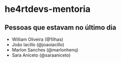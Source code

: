 # he4rtdevs-mentoria

## Pessoas que estavam no último dia

- William Oliveira (@1ilhas)
- João Iacillo (@joaoiacillo)
- Marlon Sanches (@marlonhenq)
- Sara Aniceto (@saraaniceto)
